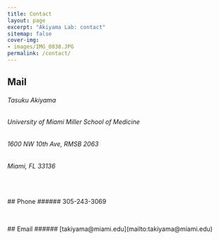 ```yaml
---
title: Contact
layout: page
excerpt: "Akiyama Lab: contact"
sitemap: false
cover-img: 
- images/IMG_0838.JPG
permalink: /contact/
---
```


## Mail   
###### Tasuku Akiyama  
###### University of Miami Miller School of Medicine    
###### 1600 NW 10th Ave, RMSB 2063   
###### Miami, FL 33136
<p>&nbsp;</p>
## Phone  
###### 305-243-3069
<p>&nbsp;</p>
## Email  
###### [takiyama@miami.edu](mailto:takiyama@miami.edu)
